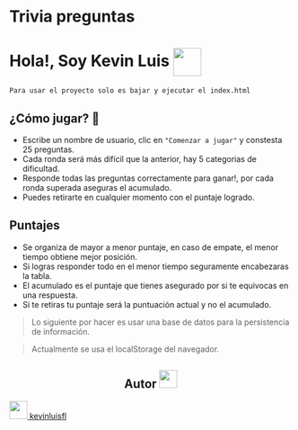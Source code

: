 # Trivia preguntas
<h1> Hola!, Soy Kevin Luis <img align="center" src = "https://raw.githubusercontent.com/MartinHeinz/MartinHeinz/master/wave.gif" width = 50px> </h1>

` Para usar el proyecto solo es bajar y ejecutar el index.html `

## ¿Cómo jugar? 🤷
- Escribe un nombre de usuario, clic en `"Comenzar a jugar"` y constesta 25 preguntas.
- Cada ronda será más difícil que la anterior, hay 5 categorias de dificultad.
- Responde todas las preguntas correctamente para ganar!, por cada ronda superada aseguras el acumulado. 
- Puedes retirarte en cualquier momento con el puntaje logrado.

## Puntajes
- Se organiza de mayor a menor puntaje, en caso de empate, el menor tiempo obtiene mejor posición.
- Si logras responder todo en el menor tiempo seguramente encabezaras la tabla.
- El acumulado es el puntaje que tienes asegurado por si te equivocas en una respuesta.
- Si te retiras tu puntaje será la puntuación actual y no el acumulado.

> Lo siguiente por hacer es usar una base de datos para la persistencia de información. 

> Actualmente se usa el localStorage del navegador.


<h2 align="center">Autor <img src = "https://media2.giphy.com/media/QssGEmpkyEOhBCb7e1/giphy.gif?cid=ecf05e47a0n3gi1bfqntqmob8g9aid1oyj2wr3ds3mg700bl&rid=giphy.gif" width = 32px></h2>
<a href="https://github.com/kevinluisfl/"><img src='https://cdn-icons-png.flaticon.com/512/25/25231.png' width='32px' > kevinluisfl </a>
